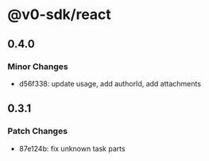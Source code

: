 # @v0-sdk/react

## 0.4.0

### Minor Changes

- d56f338: update usage, add authorId, add attachments

## 0.3.1

### Patch Changes

- 87e124b: fix unknown task parts
